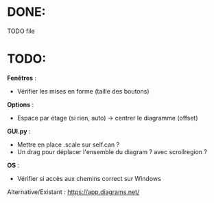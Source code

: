 # DONE:
TODO file

# TODO:
**Fenêtres** :  
+ Vérifier les mises en forme (taille des boutons)  
  
**Options** :  
+ Espace par étage (si rien, auto) → centrer le diagramme (offset)  

**GUI.py** :  
+ Mettre en place .scale sur self.can ?   
+ Un drag pour déplacer l'ensemble du diagram ? avec scrollregion ?  
  
**OS** : 
+ Vérifier si accès aux chemins correct sur Windows  

Alternative/Existant : https://app.diagrams.net/
